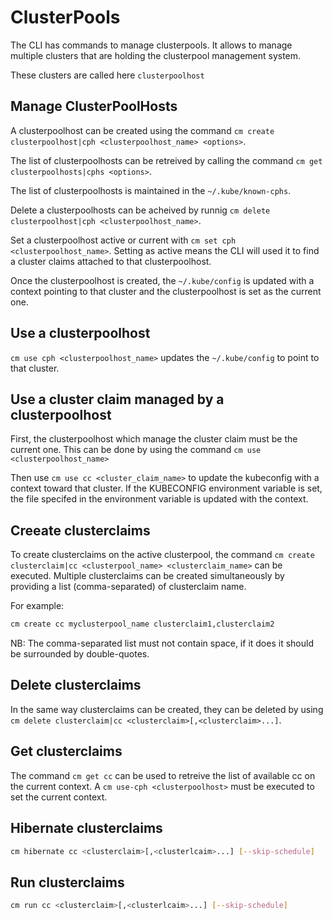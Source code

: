 [comment]: # ( Copyright Contributors to the Open Cluster Management project )

# ClusterPools

The CLI has commands to manage clusterpools. It allows to manage multiple clusters that are holding the clusterpool management system. 

These clusters are called here `clusterpoolhost`

## Manage ClusterPoolHosts

A clusterpoolhost can be created using the command `cm create clusterpoolhost|cph <clusterpoolhost_name> <options>`. 

The list of clusterpoolhosts can be retreived by calling the command `cm get clusterpoolhosts|cphs <options>`.

The list of clusterpoolhosts is maintained in the `~/.kube/known-cphs`.

Delete a clusterpoolhosts can be acheived by runnig `cm delete clusterpoolhost|cph <clusterpoolhost_name>`.

Set a clusterpoolhost active or current with `cm set cph <clusterpoolhost_name>`. Setting as active means the CLI will used it to find a cluster claims attached to that clusterpoolhost.

Once the clusterpoolhost is created, the `~/.kube/config` is updated with a context pointing to that cluster and the clusterpoolhost is set as the current one.

## Use a clusterpoolhost

`cm use cph <clusterpoolhost_name>` updates the `~/.kube/config` to point to that cluster.

## Use a cluster claim managed by a clusterpoolhost

First, the clusterpoolhost which manage the cluster claim must be the current one. This can be done by using the command `cm use <clusterpoolhost_name>`

Then use `cm use cc <cluster_claim_name>` to update the kubeconfig with a context toward that cluster. If the KUBECONFIG environment variable is set, the file specifed in the environment variable is updated with the context.

## Creeate clusterclaims

To create clusterclaims on the active clusterpool, the command `cm create clusterclaim|cc <clusterpool_name> <clusterclaim_name>` can be executed. Multiple clusterclaims can be created simultaneously by providing a list (comma-separated) of clusterclaim name.

For example:

```bash
cm create cc myclusterpool_name clusterclaim1,clusterclaim2
```

NB: The comma-separated list must not contain space, if it does it should be surrounded by double-quotes.

## Delete clusterclaims

In the same way clusterclaims can be created, they can be deleted by using `cm delete clusterclaim|cc <clusterclaim>[,<clusterclaim>...]`. 

## Get clusterclaims

The command `cm get cc` can be used to retreive the list of available cc on the current context. A `cm use-cph <clusterpoolhost>` must be executed to set the current context.

## Hibernate clusterclaims

```bash
cm hibernate cc <clusterclaim>[,<clusterlcaim>...] [--skip-schedule]
```

## Run clusterclaims

```bash
cm run cc <clusterclaim>[,<clusterlcaim>...] [--skip-schedule]
```

